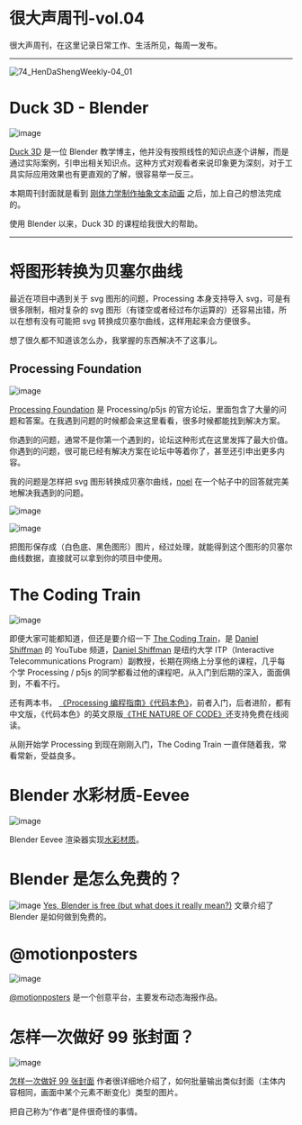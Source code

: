 # 很大声周刊-vol.04
很大声周刊，在这里记录日常工作、生活所见，每周一发布。
***
![74_HenDaShengWeekly-04_01](https://user-images.githubusercontent.com/20842136/119775215-e6993f80-bef5-11eb-8416-8f0e6ee5622a.png)

# Duck 3D - Blender
![image](https://user-images.githubusercontent.com/20842136/119775453-324be900-bef6-11eb-9b9d-8c313708bea8.png)

[Duck 3D](https://www.youtube.com/channel/UCuNhGhbemBkdflZ1FGJ0lUQ/featured) 是一位 Blender 教学博主，他并没有按照线性的知识点逐个讲解，而是通过实际案例，引申出相关知识点。这种方式对观看者来说印象更为深刻，对于工具实际应用效果也有更直观的了解，很容易举一反三。

本期周刊封面就是看到 [刚体力学制作抽象文本动画](https://www.youtube.com/watch?v=n-jIIvhpwms&t=892s) 之后，加上自己的想法完成的。

使用 Blender 以来，Duck 3D 的课程给我很大的帮助。
***
# 将图形转换为贝塞尔曲线
最近在项目中遇到关于 svg 图形的问题，Processing 本身支持导入 svg，可是有很多限制，相对复杂的 svg 图形（有镂空或者经过布尔运算的）还容易出错，所以在想有没有可能把 svg 转换成贝塞尔曲线，这样用起来会方便很多。

想了很久都不知道该怎么办，我掌握的东西解决不了这事儿。

## Processing Foundation
![image](https://user-images.githubusercontent.com/20842136/119779117-e3ed1900-befa-11eb-9c59-bdeba3a8e1a2.png)

[Processing Foundation](https://discourse.processing.org/) 是 Processing/p5js 的官方论坛，里面包含了大量的问题和答案。在我遇到问题的时候都会来这里看看，很多时候都能找到解决方案。

你遇到的问题，通常不是你第一个遇到的，论坛这种形式在这里发挥了最大价值。你遇到的问题，很可能已经有解决方案在论坛中等着你了，甚至还引申出更多内容。

我的问题是怎样把 svg 图形转换成贝塞尔曲线，[noel](https://discourse.processing.org/t/imported-svg-is-pshape-group-cannot-convert-to-arraylist-of-pvector/22642/3?u=niuuin) 在一个帖子中的回答就完美地解决我遇到的问题。

![image](https://user-images.githubusercontent.com/20842136/119790602-a68e8880-bf06-11eb-8847-e1272f32bc9b.png)

![image](https://user-images.githubusercontent.com/20842136/119790716-bb6b1c00-bf06-11eb-906a-5ac6bd40fdd5.png)

把图形保存成（白色底、黑色图形）图片，经过处理，就能得到这个图形的贝塞尔曲线数据，直接就可以拿到你的项目中使用。

# The Coding Train
![image](https://user-images.githubusercontent.com/20842136/119786483-d0de4700-bf02-11eb-921d-ccc53dee852d.png)

即便大家可能都知道，但还是要介绍一下 [The Coding Train](https://www.youtube.com/channel/UCvjgXvBlbQiydffZU7m1_aw)，是 [Daniel Shiffman](https://shiffman.net/) 的 YouTube 频道，[Daniel Shiffman](https://shiffman.net/) 是纽约大学 ITP（Interactive Telecommunications Program）副教授，长期在网络上分享他的课程，几乎每个学 Processing / p5js 的同学都看过他的课程吧，从入门到后期的深入，面面俱到，不看不行。

还有两本书， [《Processing 编程指南》](https://book.douban.com/subject/26992338/)[《代码本色》](https://book.douban.com/subject/26264736/)，前者入门，后者进阶，都有中文版，《代码本色》的英文原版[《THE NATURE OF CODE》](https://natureofcode.com/)还支持免费在线阅读。

从刚开始学 Processing 到现在刚刚入门，The Coding Train 一直伴随着我，常看常新，受益良多。

# Blender 水彩材质-Eevee
![image](https://user-images.githubusercontent.com/20842136/119794251-f28efc80-bf09-11eb-865d-5747a2787e41.png)

Blender Eevee 渲染器实现[水彩材质](https://sinestesia.co/blog/tutorials/watercolor-eevee/)。

# Blender 是怎么免费的？
![image](https://sinestesia.co/wp/wp-content/uploads/2020/10/20180919_145026-1280x720-1.jpg)
[Yes, Blender is free (but what does it really mean?)](https://sinestesia.co/blog/articles/is-blender-free/) 文章介绍了 Blender 是如何做到免费的。

# @motionposters
![image](https://user-images.githubusercontent.com/20842136/119801521-5b797300-bf10-11eb-8a87-0754d1f019d6.png)

[@motionposters](https://www.instagram.com/motionposters/) 是一个创意平台，主要发布动态海报作品。

# 怎样一次做好 99 张封面？
![image](https://user-images.githubusercontent.com/20842136/119796970-67633600-bf0c-11eb-8c61-aefa741ef7d7.png)

[怎样一次做好 99 张封面](https://mp.weixin.qq.com/s?__biz=MzAxOTM5MzY1Ng==&mid=2648610077&idx=1&sn=629c1feda6c7a522e049c5d8346fff97&chksm=83ed880ab49a011c9bcd3a89105997cfd7e597acad1afb9621025199428112d9ca69c832c02e&token=158311053&lang=zh_CN#rd) 作者很详细地介绍了，如何批量输出类似封面（主体内容相同，画面中某个元素不断变化）类型的图片。

把自己称为“作者”是件很奇怪的事情。

<div style='display: none'>
    注释测试
</div>